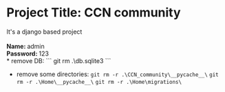 <h1>Project Title: CCN community </h1>
It's a django based project<br>
<title>Superuser:</title><br>
<b>Name: </b>admin<br>
<b>Password: </b>123<br>
* remove DB:
``` git rm .\db.sqlite3 ```

* remove some directories:
``` git rm -r .\CCN_community\__pycache__\ ```
``` git rm -r .\Home\__pycache__\ ```
``` git rm -r .\Home\migrations\ ```


